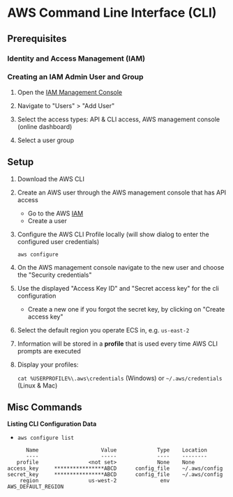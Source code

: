 # AWS Command Line Interface (CLI)



## Prerequisites

### Identity and Access Management (IAM)





### Creating an IAM Admin User and Group

1. Open the [IAM Management Console](https://console.aws.amazon.com/iam/)

2. Navigate to "Users" > "Add User"
3. Select the access types: API & CLI access, AWS management console (online dashboard)
4. Select a user group





## Setup

1. Download the AWS CLI

2. Create an AWS user through the AWS management console that has API access

   - Go to the AWS [IAM](https://console.aws.amazon.com/iam/)
   - Create a user

3. Configure the AWS CLI Profile locally (will show dialog to enter the configured user credentials)

   `aws configure`

4. On the AWS management console navigate to the new user and choose the "Security credentials"

5. Use the displayed "Access Key ID" and "Secret access key" for the cli configuration

   - Create a new one if you forgot the secret key, by clicking on "Create access key"

6. Select the default region you operate ECS in, e.g. `us-east-2`

7. Information will be stored in a **profile** that is used every time AWS CLI prompts are executed

8. Display your profiles:

   `cat %USERPROFILE%\.aws\credentials`  (Windows) or `~/.aws/credentials` (Linux & Mac)





## Misc Commands



**Listing CLI Configuration Data**

- `aws configure list`

```
      Name                    Value             Type    Location
      ----                    -----             ----    --------
   profile                <not set>             None    None
access_key     ****************ABCD      config_file    ~/.aws/config
secret_key     ****************ABCD      config_file    ~/.aws/config
    region                us-west-2              env    AWS_DEFAULT_REGION
```

